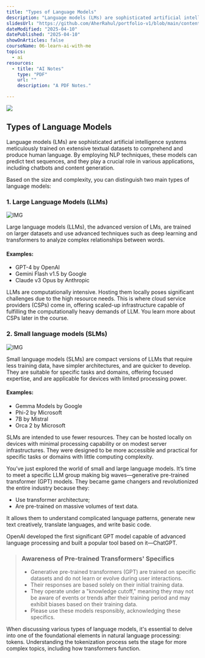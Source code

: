 ```yaml
---
title: "Types of Language Models"
description: "Language models (LMs) are sophisticated artificial intelligence systems meticulously trained on extensive textual datasets to comprehend and produce human language. By employing NLP techniques, these models can predict text sequences, and they play a crucial role in various applications, including chatbots and content generation."
slidesUrl: "https://github.com/AherRahul/portfolio-v1/blob/main/content/articles"
dateModified: "2025-04-10"
datePublished: "2025-04-10"
showOnArticles: false
courseName: 06-learn-ai-with-me
topics:
  - ai
resources:
  - title: "AI Notes"
    type: "PDF"
    url: ""
    description: "A PDF Notes."

---
```


![](https://res.cloudinary.com/duojkrgue/image/upload/v1758777282/Portfolio/aiCourse/Learn_AI_eyag79.png)

Types of Language Models
---------------------

Language models (LMs) are sophisticated artificial intelligence systems meticulously trained on extensive textual datasets to comprehend and produce human language. By employing NLP techniques, these models can predict text sequences, and they play a crucial role in various applications, including chatbots and content generation.

Based on the size and complexity, you can distinguish two main types of language models:


### 1. Large Language Models (LLMs)

![IMG](https://elearn.epam.com/assets/courseware/v1/a98c889939bd52f9b0bd2dff0a813510/asset-v1:EPAM+AI201+0724+type@asset+block/EngX_M0_L1_02_LMs_3x.png)

Large language models (LLMs), the advanced version of LMs, are trained on larger datasets and use advanced techniques such as deep learning and transformers to analyze complex relationships between words.

#### Examples:
*   GPT-4 by OpenAI
*   Gemini Flash v1.5 by Google
*   Claude v3 Opus by Anthropic

LLMs are computationally intensive. Hosting them locally poses significant challenges due to the high resource needs. This is where cloud service providers (CSPs) come in, offering scaled-up infrastructure capable of fulfilling the computationally heavy demands of LLM. You learn more about CSPs later in the course.

### 2. Small language models (SLMs)
![IMG](https://elearn.epam.com/assets/courseware/v1/39df35be00b8ddaf2be6bfe28a110751/asset-v1:EPAM+AI201+0724+type@asset+block/EngX_M0_L1_03_SLMs_3x.png)

Small language models (SLMs) are compact versions of LLMs that require less training data, have simpler architectures, and are quicker to develop. They are suitable for specific tasks and domains, offering focused expertise, and are applicable for devices with limited processing power.

#### Examples:
*   Gemma Models by Google
*   Phi-2 by Microsoft
*   7B by Mistral
*   Orca 2 by Microsoft

SLMs are intended to use fewer resources. They can be hosted locally on devices with minimal processing capability or on modest server infrastructures. They were designed to be more accessible and practical for specific tasks or domains with little computing complexity.

You’ve just explored the world of small and large language models. It’s time to meet a specific LLM group making big waves—generative pre-trained transformer (GPT) models. They became game changers and revolutionized the entire industry because they:

*   Use transformer architecture;
*   Are pre-trained on massive volumes of text data.

It allows them to understand complicated language patterns, generate new text creatively, translate languages, and write basic code.

OpenAI developed the first significant GPT model capable of advanced language processing and built a popular tool based on it—ChatGPT.

> ### Awareness of Pre-trained Transformers' Specifics
> *   Generative pre-trained transformers (GPT) are trained on specific datasets and do not learn or evolve during user interactions.
> *   Their responses are based solely on their initial training data.
> *   They operate under a "knowledge cutoff," meaning they may not be aware of events or trends after their training period and may exhibit biases based on their training data.
> *   Please use these models responsibly, acknowledging these specifics.

When discussing various types of language models, it's essential to delve into one of the foundational elements in natural language processing: tokens. Understanding the tokenization process sets the stage for more complex topics, including how transformers function.
